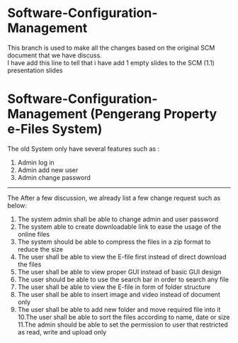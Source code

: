 # Software-Configuration-Management 
This branch is used to make all the changes based on the original SCM document that we have discuss.  
I have add this line to tell that i have add 1 empty slides to the SCM (1.1) presentation slides 

# Software-Configuration-Management (Pengerang Property e-Files System)

The old System only have several features such as :
 1. Admin log in
 2. Admin add new user
 3. Admin change password


_________________________________________________________________________________________________________________________________________

The After a few discussion, we already list a few change request such as below:

  1. The system admin shall be able to change admin and user password
  2. The system able to create downloadable link to ease the usage of the online files
  3. The system should be able to compress the files in a zip format to reduce the size
  4. The user shall be able to view the E-file first instead of direct download the files
  5. The user shall be able to view proper GUI instead of basic GUI design
  6. The user should  be able to use the search bar in order to search any file
  7. The user shall be able to view the E-file in form of folder structure
  8. The user shall be able to insert image and video instead of document only
  9. The user shall be able to add new folder and move required file into it
  10.The user shall be able to sort the files according to name, date or size
  11.The admin should be able to set the permission to user that restricted as read, write and upload only

